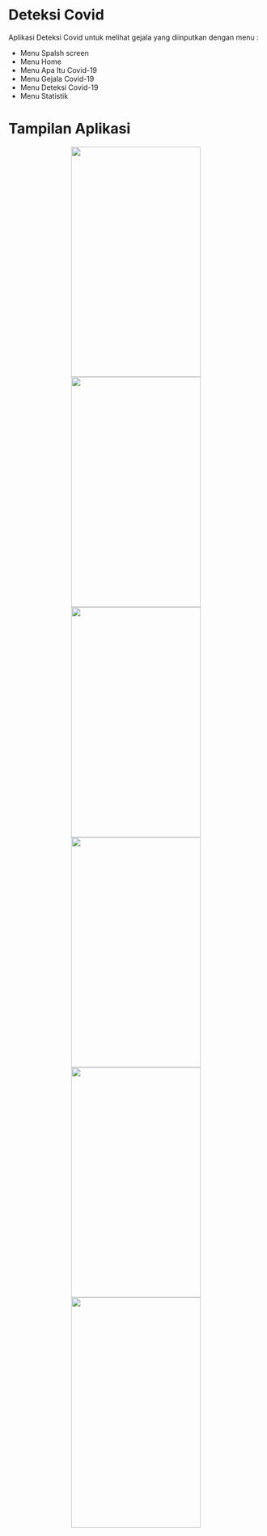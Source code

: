 # Deteksi Covid

Aplikasi Deteksi Covid untuk melihat gejala yang diinputkan dengan menu :
- Menu Spalsh screen
- Menu Home 
- Menu Apa Itu Covid-19
- Menu Gejala Covid-19
- Menu Deteksi Covid-19
- Menu Statistik

# Tampilan Aplikasi
<p align="center">
  <img src="https://user-images.githubusercontent.com/31988876/111021824-9c79e500-8401-11eb-8e2d-661edbfdc413.PNG" width="256" height="455">
  <img src="https://user-images.githubusercontent.com/31988876/111021823-9be14e80-8401-11eb-8c0b-df70067ed7d9.PNG" width="256" height="455">
  <img src="https://user-images.githubusercontent.com/31988876/111021822-9b48b800-8401-11eb-8c6a-cfdd3c832f2f.PNG" width="256" height="455">
  <img src="https://user-images.githubusercontent.com/31988876/111021821-9ab02180-8401-11eb-969f-8999a3c4d789.PNG" width="256" height="455">
  <img src="https://user-images.githubusercontent.com/31988876/111021819-997ef480-8401-11eb-8d41-be9ba771b238.PNG" width="256" height="455">
  <img src="https://user-images.githubusercontent.com/31988876/111021825-9c79e500-8401-11eb-9d28-ce2772490762.PNG" width="256" height="455">
</p>

